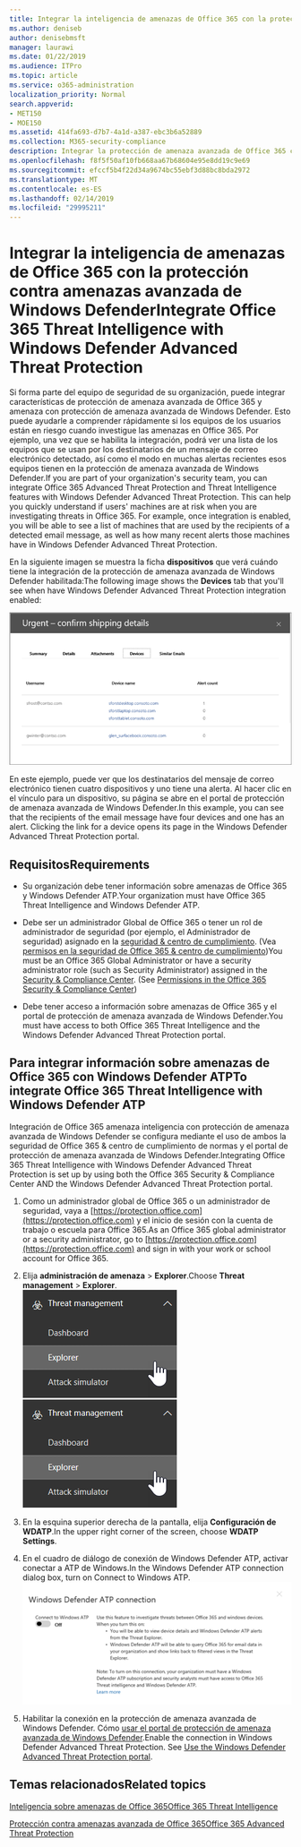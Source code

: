 ```yaml
---
title: Integrar la inteligencia de amenazas de Office 365 con la protección contra amenazas avanzada de Windows Defender
ms.author: deniseb
author: denisebmsft
manager: laurawi
ms.date: 01/22/2019
ms.audience: ITPro
ms.topic: article
ms.service: o365-administration
localization_priority: Normal
search.appverid:
- MET150
- MOE150
ms.assetid: 414fa693-d7b7-4a1d-a387-ebc3b6a52889
ms.collection: M365-security-compliance
description: Integrar la protección de amenaza avanzada de Office 365 con Windows Defender avanzada protección contra amenazas para ver información más detallada de administración de amenaza.
ms.openlocfilehash: f8f5f50af10fb668aa67b68604e95e8dd19c9e69
ms.sourcegitcommit: efccf5b4f22d34a9674bc55ebf3d88bc8bda2972
ms.translationtype: MT
ms.contentlocale: es-ES
ms.lasthandoff: 02/14/2019
ms.locfileid: "29995211"
---
```

# <a name="integrate-office-365-threat-intelligence-with-windows-defender-advanced-threat-protection"></a><span data-ttu-id="ffd3e-103">Integrar la inteligencia de amenazas de Office 365 con la protección contra amenazas avanzada de Windows Defender</span><span class="sxs-lookup"><span data-stu-id="ffd3e-103">Integrate Office 365 Threat Intelligence with Windows Defender Advanced Threat Protection</span></span>

<span data-ttu-id="ffd3e-p101">Si forma parte del equipo de seguridad de su organización, puede integrar características de protección de amenaza avanzada de Office 365 y amenaza con protección de amenaza avanzada de Windows Defender. Esto puede ayudarle a comprender rápidamente si los equipos de los usuarios están en riesgo cuando investigue las amenazas en Office 365. Por ejemplo, una vez que se habilita la integración, podrá ver una lista de los equipos que se usan por los destinatarios de un mensaje de correo electrónico detectado, así como el modo en muchas alertas recientes esos equipos tienen en la protección de amenaza avanzada de Windows Defender.</span><span class="sxs-lookup"><span data-stu-id="ffd3e-p101">If you are part of your organization's security team, you can integrate Office 365 Advanced Threat Protection and Threat Intelligence features with Windows Defender Advanced Threat Protection. This can help you quickly understand if users' machines are at risk when you are investigating threats in Office 365. For example, once integration is enabled, you will be able to see a list of machines that are used by the recipients of a detected email message, as well as how many recent alerts those machines have in Windows Defender Advanced Threat Protection.</span></span>
  
<span data-ttu-id="ffd3e-107">En la siguiente imagen se muestra la ficha **dispositivos** que verá cuándo tiene la integración de la protección de amenaza avanzada de Windows Defender habilitada:</span><span class="sxs-lookup"><span data-stu-id="ffd3e-107">The following image shows the **Devices** tab that you'll see when have Windows Defender Advanced Threat Protection integration enabled:</span></span> 
  
![Cuando Windows Defender ATP está habilitada, puede ver una lista de las máquinas con las alertas.](media/fec928ea-8f0c-44d7-80b9-a2e0a8cd4e89.PNG)
  
<span data-ttu-id="ffd3e-p102">En este ejemplo, puede ver que los destinatarios del mensaje de correo electrónico tienen cuatro dispositivos y uno tiene una alerta. Al hacer clic en el vínculo para un dispositivo, su página se abre en el portal de protección de amenaza avanzada de Windows Defender.</span><span class="sxs-lookup"><span data-stu-id="ffd3e-p102">In this example, you can see that the recipients of the email message have four devices and one has an alert. Clicking the link for a device opens its page in the Windows Defender Advanced Threat Protection portal.</span></span>
  
## <a name="requirements"></a><span data-ttu-id="ffd3e-111">Requisitos</span><span class="sxs-lookup"><span data-stu-id="ffd3e-111">Requirements</span></span>

- <span data-ttu-id="ffd3e-112">Su organización debe tener información sobre amenazas de Office 365 y Windows Defender ATP.</span><span class="sxs-lookup"><span data-stu-id="ffd3e-112">Your organization must have Office 365 Threat Intelligence and Windows Defender ATP.</span></span>
    
- <span data-ttu-id="ffd3e-p103">Debe ser un administrador Global de Office 365 o tener un rol de administrador de seguridad (por ejemplo, el Administrador de seguridad) asignado en la [seguridad &amp; centro de cumplimiento](https://protection.office.com). (Vea [permisos en la seguridad de Office 365 &amp; centro de cumplimiento](permissions-in-the-security-and-compliance-center.md))</span><span class="sxs-lookup"><span data-stu-id="ffd3e-p103">You must be an Office 365 Global Administrator or have a security administrator role (such as Security Administrator) assigned in the [Security &amp; Compliance Center](https://protection.office.com). (See [Permissions in the Office 365 Security &amp; Compliance Center](permissions-in-the-security-and-compliance-center.md))</span></span>
    
- <span data-ttu-id="ffd3e-115">Debe tener acceso a información sobre amenazas de Office 365 y el portal de protección de amenaza avanzada de Windows Defender.</span><span class="sxs-lookup"><span data-stu-id="ffd3e-115">You must have access to both Office 365 Threat Intelligence and the Windows Defender Advanced Threat Protection portal.</span></span>
    
## <a name="to-integrate-office-365-threat-intelligence-with-windows-defender-atp"></a><span data-ttu-id="ffd3e-116">Para integrar información sobre amenazas de Office 365 con Windows Defender ATP</span><span class="sxs-lookup"><span data-stu-id="ffd3e-116">To integrate Office 365 Threat Intelligence with Windows Defender ATP</span></span>

<span data-ttu-id="ffd3e-117">Integración de Office 365 amenaza inteligencia con protección de amenaza avanzada de Windows Defender se configura mediante el uso de ambos la seguridad de Office 365 & centro de cumplimiento de normas y el portal de protección de amenaza avanzada de Windows Defender.</span><span class="sxs-lookup"><span data-stu-id="ffd3e-117">Integrating Office 365 Threat Intelligence with Windows Defender Advanced Threat Protection is set up by using both the Office 365 Security & Compliance Center AND the Windows Defender Advanced Threat Protection portal.</span></span>
  
1. <span data-ttu-id="ffd3e-118">Como un administrador global de Office 365 o un administrador de seguridad, vaya a [https://protection.office.com](https://protection.office.com) y el inicio de sesión con la cuenta de trabajo o escuela para Office 365.</span><span class="sxs-lookup"><span data-stu-id="ffd3e-118">As an Office 365 global administrator or a security administrator, go to [https://protection.office.com](https://protection.office.com) and sign in with your work or school account for Office 365.</span></span> 
    
2. <span data-ttu-id="ffd3e-119">Elija **administración de amenaza** \> **Explorer**.</span><span class="sxs-lookup"><span data-stu-id="ffd3e-119">Choose **Threat management** \> **Explorer**.</span></span><br><span data-ttu-id="ffd3e-120">![Explorador en el menú de administración de amenaza](media/ThreatMgmt-Explorer-nav.png)</span><span class="sxs-lookup"><span data-stu-id="ffd3e-120">![Explorer in Threat Management menu](media/ThreatMgmt-Explorer-nav.png)</span></span><br>
    
3. <span data-ttu-id="ffd3e-121">En la esquina superior derecha de la pantalla, elija **Configuración de WDATP**.</span><span class="sxs-lookup"><span data-stu-id="ffd3e-121">In the upper right corner of the screen, choose **WDATP Settings**.</span></span>
    
4. <span data-ttu-id="ffd3e-122">En el cuadro de diálogo de conexión de Windows Defender ATP, activar conectar a ATP de Windows.</span><span class="sxs-lookup"><span data-stu-id="ffd3e-122">In the Windows Defender ATP connection dialog box, turn on Connect to Windows ATP.</span></span><br>![Conexión de Windows Defender ATP](media/Explorer-WDATPConnection-dialog.png)<br>
    
5. <span data-ttu-id="ffd3e-p104">Habilitar la conexión en la protección de amenaza avanzada de Windows Defender. Cómo [usar el portal de protección de amenaza avanzada de Windows Defender](https://go.microsoft.com/fwlink/?linkid=859690).</span><span class="sxs-lookup"><span data-stu-id="ffd3e-p104">Enable the connection in Windows Defender Advanced Threat Protection. See [Use the Windows Defender Advanced Threat Protection portal](https://go.microsoft.com/fwlink/?linkid=859690).</span></span>

  
## <a name="related-topics"></a><span data-ttu-id="ffd3e-126">Temas relacionados</span><span class="sxs-lookup"><span data-stu-id="ffd3e-126">Related topics</span></span>

[<span data-ttu-id="ffd3e-127">Inteligencia sobre amenazas de Office 365</span><span class="sxs-lookup"><span data-stu-id="ffd3e-127">Office 365 Threat Intelligence</span></span>](office-365-ti.md)
  
[<span data-ttu-id="ffd3e-128">Protección contra amenazas avanzada de Office 365</span><span class="sxs-lookup"><span data-stu-id="ffd3e-128">Office 365 Advanced Threat Protection</span></span>](office-365-atp.md)
  

